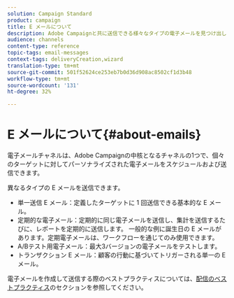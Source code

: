 ```yaml
---
solution: Campaign Standard
product: campaign
title: E メールについて
description: Adobe Campaignと共に送信できる様々なタイプの電子メールを見つけ出します。
audience: channels
content-type: reference
topic-tags: email-messages
context-tags: deliveryCreation,wizard
translation-type: tm+mt
source-git-commit: 501f52624ce253eb7b0d36d908ac8502cf1d3b48
workflow-type: tm+mt
source-wordcount: '131'
ht-degree: 32%

---
```



# E メールについて{#about-emails}

電子メールチャネルは、Adobe Campaignの中核となるチャネルの1つで、個々のターゲットに対してパーソナライズされた電子メールをスケジュールおよび送信できます。

異なるタイプの E メールを送信できます。

* 単一送信 E メール：定義したターゲットに 1 回送信できる基本的な E メール。
* 定期的な電子メール：定期的に同じ電子メールを送信し、集計を送信するたびに、レポートを定期的に送信します。 一般的な例に誕生日の E メールがあります。定期電子メールは、ワークフローを通じてのみ使用できます。
* A/Bテスト用電子メール：最大3バージョンの電子メールをテストします。
* トランザクション E メール：顧客の行動に基づいてトリガーされる単一の E メール。

電子メールを作成して送信する際のベストプラクティスについては、[配信のベストプラクティス](../../sending/using/delivery-best-practices.md)のセクションを参照してください。
